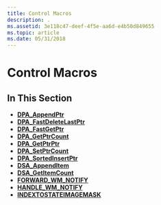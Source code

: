 ```yaml
---
title: Control Macros
description: .
ms.assetid: 3e118c47-deef-4f5e-aa6d-e4b50d849655
ms.topic: article
ms.date: 05/31/2018
---
```


# Control Macros

## In This Section

-   [**DPA\_AppendPtr**](/windows/desktop/api/dpa_dsa/nf-dpa_dsa-dpa_appendptr)
-   [**DPA\_FastDeleteLastPtr**](/windows/desktop/api/dpa_dsa/nf-dpa_dsa-dpa_fastdeletelastptr)
-   [**DPA\_FastGetPtr**](/windows/desktop/api/dpa_dsa/nf-dpa_dsa-dpa_fastgetptr)
-   [**DPA\_GetPtrCount**](/windows/desktop/api/dpa_dsa/nf-dpa_dsa-dpa_getptrcount)
-   [**DPA\_GetPtrPtr**](/windows/desktop/api/dpa_dsa/nf-dpa_dsa-dpa_getptrptr)
-   [**DPA\_SetPtrCount**](/windows/desktop/api/dpa_dsa/nf-dpa_dsa-dpa_setptrcount)
-   [**DPA\_SortedInsertPtr**](/windows/desktop/api/dpa_dsa/nf-dpa_dsa-dpa_sortedinsertptr)
-   [**DSA\_AppendItem**](/windows/desktop/api/dpa_dsa/nf-dpa_dsa-dsa_appenditem)
-   [**DSA\_GetItemCount**](/windows/desktop/api/dpa_dsa/nf-dpa_dsa-dsa_getitemcount)
-   [**FORWARD\_WM\_NOTIFY**](/windows/desktop/api/Commctrl/nf-commctrl-forward_wm_notify)
-   [**HANDLE\_WM\_NOTIFY**](/windows/desktop/api/Commctrl/nf-commctrl-handle_wm_notify)
-   [**INDEXTOSTATEIMAGEMASK**](/windows/desktop/api/Commctrl/nf-commctrl-indextostateimagemask)

 

 




